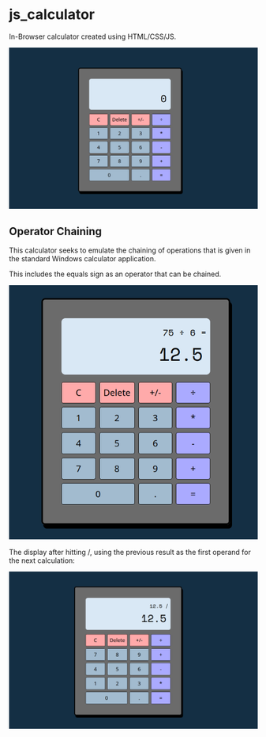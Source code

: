 # js_calculator
In-Browser calculator created using HTML/CSS/JS.

![Calculator in default state](/img/blankCalc.png)

## Operator Chaining
This calculator seeks to emulate the chaining of operations that
is given in the standard Windows calculator application.

This includes the equals sign as an operator that can be chained.

![Display of 75/6](/img/basicCalc1.png)

The display after hitting /, using the previous result as the
first operand for the next calculation:

![Chained Calculation](/img/basicCalc2.png)
